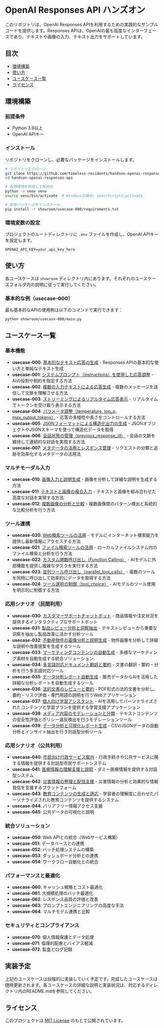 # OpenAI Responses API ハンズオン

このリポジトリは、OpenAI Responses APIを利用するための実践的なサンプルコードを提供します。Responses APIは、OpenAIの最も高度なインターフェースであり、テキストや画像の入力、テキスト出力をサポートしています。

## 目次

- [環境構築](#環境構築)
- [使い方](#使い方)
- [ユースケース一覧](#ユースケース一覧)
- [ライセンス](#ライセンス)

## 環境構築

### 前提条件

- Python 3.9以上
- OpenAI APIキー

### インストール

リポジトリをクローンし、必要なパッケージをインストールします。

```bash
# リポジトリをクローン
git clone https://github.com/timeless-residents/handson-openai-responses-api.git
cd handson-openai-responses-api

# 仮想環境を作成して有効化
python -m venv venv
source venv/bin/activate  # Windowsの場合: venv\Scripts\activate

# 依存パッケージをインストール
pip install -r showroom/usecase-000/requirements.txt
```

### 環境変数の設定

プロジェクトのルートディレクトリに `.env` ファイルを作成し、OpenAI APIキーを設定します。

```
OPENAI_API_KEY=your_api_key_here
```

## 使い方

各ユースケースは `showroom` ディレクトリ内にあります。それぞれのユースケースフォルダ内の説明に従って実行してください。

### 基本的な例（usecase-000）

最も基本的なAPIの使用例は以下のコマンドで実行できます：

```bash
python showroom/usecase-000/main.py
```

## ユースケース一覧

### 基本機能

- **usecase-000**: [基本的なテキスト応答の生成](showroom/usecase-000/README.md) - Responses APIの基本的な使い方と単純なテキスト生成
- **usecase-001**: [システムプロンプト（instructions）を使用した応答調整](showroom/usecase-001/README.md) - AIの役割や制約を指定する方法
- **usecase-002**: [複数の入力テキストによる応答生成](showroom/usecase-002/README.md) - 複数のメッセージを送信して文脈を理解させる方法
- **usecase-003**: [ストリーミングによるリアルタイム応答表示](showroom/usecase-003/README.md) - リアルタイムでトークンを受け取り表示する方法
- **usecase-004**: [パラメータ調整（temperature, top_p, max_output_tokens）](showroom/usecase-004/README.md) - 応答の多様性や長さをコントロールする方法
- **usecase-005**: [JSONフォーマットによる構造化出力の生成](showroom/usecase-005/README.md) - JSONオブジェクトやJSONスキーマを使って構造化データを取得
- **usecase-006**: [会話状態の管理（previous_response_id）](showroom/usecase-006/README.md) - 会話の文脈を維持して連続的な対話を実現する方法
- **usecase-007**: [メタデータの活用とレスポンス管理](showroom/usecase-007/README.md) - リクエストの分類と追跡を効率化するメタデータの活用法

### マルチモーダル入力

- **usecase-010**: [画像入力と説明生成](showroom/usecase-010/README.md) - 画像を分析して詳細な説明を生成する方法
- **usecase-011**: [テキストと画像の複合入力](showroom/usecase-011/README.md) - テキストと画像を組み合わせた高度な対話を実現する方法
- **usecase-012**: [複数画像の分析と比較](showroom/usecase-012/README.md) - 複数画像間のパターン検出と系統的な比較分析を行う方法

### ツール連携

- **usecase-020**: [Web検索ツールの活用](showroom/usecase-020/README.md) - モデルにインターネット検索能力を提供し最新情報にアクセスする方法
- **usecase-021**: [ファイル検索ツールの活用](showroom/usecase-021/README.md) - ローカルファイルシステム内のファイル検索と分析を行う方法
- **usecase-022**: [カスタム関数呼び出し（Function Calling）](showroom/usecase-022/README.md) - AIモデルに外部機能を提供し複雑なタスクを実行する方法
- **usecase-023**: [並列ツール呼び出し（parallel_tool_calls）](showroom/usecase-023/README.md) - 複数のツールを同時に呼び出して効率的にデータを取得する方法
- **usecase-024**: [ツール選択の制御（tool_choice）](showroom/usecase-024/README.md) - AIモデルのツール使用を明示的に制御する方法

### 応用シナリオ（民間利用）

- **usecase-030**: [カスタマーサポートチャットボット](showroom/usecase-030/README.md) - 商品情報や注文状況を提供するインタラクティブなサポートボット
- **usecase-031**: [製品レビュー分析と洞察抽出](showroom/usecase-031/README.md) - テキストレビューから重要な洞察を抽出し製品改善に活かす分析ツール
- **usecase-032**: [不動産物件の画像分析と説明生成](showroom/usecase-032/README.md) - 物件画像を分析して詳細な説明や改善提案を生成するツール
- **usecase-033**: [マーケティングコンテンツの自動生成](showroom/usecase-033/README.md) - 多様なマーケティング素材を自動生成する統合ソリューション
- **usecase-034**: [多言語対応ドキュメント翻訳と要約](showroom/usecase-034/README.md) - 文書の翻訳・要約・分析を行う多言語対応ツール
- **usecase-035**: [データ分析レポート自動生成](showroom/usecase-035/README.md) - 販売データからAIを活用した詳細な分析レポートを自動生成するツール
- **usecase-036**: [法的文書のレビューと要約](showroom/usecase-036/README.md) - PDF形式の法的文書を分析し、要約・リスク評価・専門用語の説明を行うWebアプリケーション
- **usecase-037**: [個人向け学習アシスタント](showroom/usecase-037/README.md) - AIを活用してパーソナライズされたコンテンツと学習プランを提供する学習支援アプリケーション
- **usecase-038**: [メディア内容のモデレーションと分類](showroom/usecase-038/README.md) - テキストコンテンツの安全性評価とポリシー違反検出を行うモデレーションツール
- **usecase-039**: [データ分析と可視化レポート生成](showroom/usecase-039/README.md) - CSV/JSONデータの自動分析とインサイト抽出を行う対話型分析ツール

### 応用シナリオ（公共利用）

- **usecase-040**: [市民向け行政サービス案内](showroom/usecase-040/README.md) - 行政手続きや公共サービスに関する情報を提供する対話型市民サポートシステム
- **usecase-041**: [医療情報の理解支援と説明](showroom/usecase-041/README.md) -  ダミー医療情報を提供する対話型システム
- **usecase-042**: [災害情報の整理と配信支援](showroom/usecase-042/README.md) - 災害情報の分析と効果的な情報発信を支援するプラットフォーム
- **usecase-043**: [教育コンテンツの生成と適応](showroom/usecase-043/README.md) - 学習者の理解度に合わせたパーソナライズされた教育コンテンツを提供するシステム
- **usecase-044**: バリアフリー情報アクセス支援
- **usecase-045**: 公共データの可視化と説明

### 統合ソリューション

- **usecase-050**: Web APIとの統合（Webサービス構築）
- **usecase-051**: データベースとの連携
- **usecase-052**: バッチ処理システムの構築
- **usecase-053**: ダッシュボード分析との連携
- **usecase-054**: ワークフロー自動化との統合

### パフォーマンスと最適化

- **usecase-060**: キャッシュ戦略とコスト最適化
- **usecase-061**: 大規模処理のバッチ最適化
- **usecase-062**: レスポンス品質の評価と改善
- **usecase-063**: プロンプトエンジニアリングの高度な手法
- **usecase-064**: マルチモデル連携と比較

### セキュリティとコンプライアンス

- **usecase-070**: 個人情報保護とデータ処理
- **usecase-071**: 倫理的配慮とバイアス軽減
- **usecase-072**: 監査とログ記録

## 実装予定

上記のユースケースは段階的に実装していく予定です。完成したユースケースは随時更新されます。各ユースケースの詳細な説明と実装状況は、対応するディレクトリ内のREADME.mdを参照してください。

## ライセンス

このプロジェクトは [MIT License](LICENSE) のもとで公開されています。